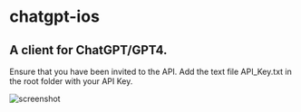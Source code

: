 # chatgpt-ios
## A client for ChatGPT/GPT4.

Ensure that you have been invited to the API.
Add the text file API_Key.txt in the root folder with your API Key.

![screenshot](screenshot)